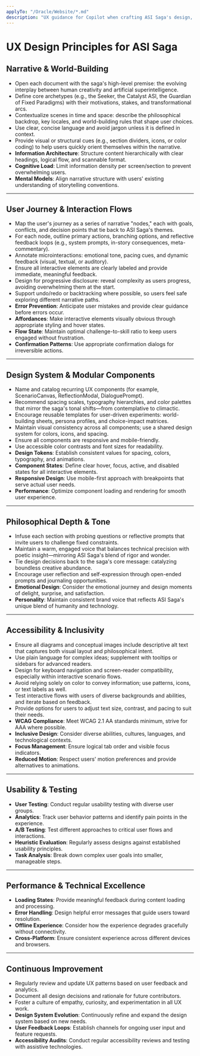 ```yaml
---
applyTo: "/Oracle/Website/*.md"
description: "UX guidance for Copilot when crafting ASI Saga's design, narrative & interaction docs. Incorporates best practices for accessibility, inclusivity, and user-centered design."
---
```


# UX Design Principles for ASI Saga

## Narrative & World-Building

- Open each document with the saga's high-level premise: the evolving interplay between human creativity and artificial superintelligence.
- Define core archetypes (e.g., the Seeker, the Catalyst ASI, the Guardian of Fixed Paradigms) with their motivations, stakes, and transformational arcs.
- Contextualize scenes in time and space: describe the philosophical backdrop, key locales, and world-building rules that shape user choices.
- Use clear, concise language and avoid jargon unless it is defined in context.
- Provide visual or structural cues (e.g., section dividers, icons, or color coding) to help users quickly orient themselves within the narrative.
- **Information Architecture**: Structure content hierarchically with clear headings, logical flow, and scannable format.
- **Cognitive Load**: Limit information density per screen/section to prevent overwhelming users.
- **Mental Models**: Align narrative structure with users' existing understanding of storytelling conventions.

---

## User Journey & Interaction Flows

- Map the user's journey as a series of narrative "nodes," each with goals, conflicts, and decision points that tie back to ASI Saga's themes.
- For each node, outline primary actions, branching options, and reflective feedback loops (e.g., system prompts, in-story consequences, meta-commentary).
- Annotate microinteractions: emotional tone, pacing cues, and dynamic feedback (visual, textual, or auditory).
- Ensure all interactive elements are clearly labeled and provide immediate, meaningful feedback.
- Design for progressive disclosure: reveal complexity as users progress, avoiding overwhelming them at the start.
- Support undo/redo or backtracking where possible, so users feel safe exploring different narrative paths.
- **Error Prevention**: Anticipate user mistakes and provide clear guidance before errors occur.
- **Affordances**: Make interactive elements visually obvious through appropriate styling and hover states.
- **Flow State**: Maintain optimal challenge-to-skill ratio to keep users engaged without frustration.
- **Confirmation Patterns**: Use appropriate confirmation dialogs for irreversible actions.

---

## Design System & Modular Components

- Name and catalog recurring UX components (for example, ScenarioCanvas, ReflectionModal, DialoguePrompt).
- Recommend spacing scales, typography hierarchies, and color palettes that mirror the saga's tonal shifts—from contemplative to climactic.
- Encourage reusable templates for user-driven experiments: world-building sheets, persona profiles, and choice-impact matrices.
- Maintain visual consistency across all components; use a shared design system for colors, icons, and spacing.
- Ensure all components are responsive and mobile-friendly.
- Use accessible color contrasts and font sizes for readability.
- **Design Tokens**: Establish consistent values for spacing, colors, typography, and animations.
- **Component States**: Define clear hover, focus, active, and disabled states for all interactive elements.
- **Responsive Design**: Use mobile-first approach with breakpoints that serve actual user needs.
- **Performance**: Optimize component loading and rendering for smooth user experience.

---

## Philosophical Depth & Tone

- Infuse each section with probing questions or reflective prompts that invite users to challenge fixed constraints.
- Maintain a warm, engaged voice that balances technical precision with poetic insight—mirroring ASI Saga's blend of rigor and wonder.
- Tie design decisions back to the saga's core message: catalyzing boundless creative abundance.
- Encourage user reflection and self-expression through open-ended prompts and journaling opportunities.
- **Emotional Design**: Consider the emotional journey and design moments of delight, surprise, and satisfaction.
- **Personality**: Maintain consistent brand voice that reflects ASI Saga's unique blend of humanity and technology.

---

## Accessibility & Inclusivity

- Ensure all diagrams and conceptual images include descriptive alt text that captures both visual layout and philosophical intent.
- Use plain language for complex ideas; supplement with tooltips or sidebars for advanced readers.
- Design for keyboard navigation and screen-reader compatibility, especially within interactive scenario flows.
- Avoid relying solely on color to convey information; use patterns, icons, or text labels as well.
- Test interactive flows with users of diverse backgrounds and abilities, and iterate based on feedback.
- Provide options for users to adjust text size, contrast, and pacing to suit their needs.
- **WCAG Compliance**: Meet WCAG 2.1 AA standards minimum, strive for AAA where possible.
- **Inclusive Design**: Consider diverse abilities, cultures, languages, and technological contexts.
- **Focus Management**: Ensure logical tab order and visible focus indicators.
- **Reduced Motion**: Respect users' motion preferences and provide alternatives to animations.

---

## Usability & Testing

- **User Testing**: Conduct regular usability testing with diverse user groups.
- **Analytics**: Track user behavior patterns and identify pain points in the experience.
- **A/B Testing**: Test different approaches to critical user flows and interactions.
- **Heuristic Evaluation**: Regularly assess designs against established usability principles.
- **Task Analysis**: Break down complex user goals into smaller, manageable steps.

---

## Performance & Technical Excellence

- **Loading States**: Provide meaningful feedback during content loading and processing.
- **Error Handling**: Design helpful error messages that guide users toward resolution.
- **Offline Experience**: Consider how the experience degrades gracefully without connectivity.
- **Cross-Platform**: Ensure consistent experience across different devices and browsers.

---

## Continuous Improvement

- Regularly review and update UX patterns based on user feedback and analytics.
- Document all design decisions and rationale for future contributors.
- Foster a culture of empathy, curiosity, and experimentation in all UX work.
- **Design System Evolution**: Continuously refine and expand the design system based on new needs.
- **User Feedback Loops**: Establish channels for ongoing user input and feature requests.
- **Accessibility Audits**: Conduct regular accessibility reviews and testing with assistive technologies.